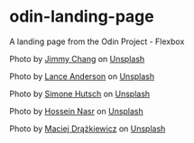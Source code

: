 # odin-landing-page

A landing page from the Odin Project - Flexbox

Photo by <a href="https://unsplash.com/@photohunter?utm_content=creditCopyText&utm_medium=referral&utm_source=unsplash">Jimmy Chang</a> on <a href="https://unsplash.com/photos/white-concrete-building-during-daytime-ACt8ycSzpdE?utm_content=creditCopyText&utm_medium=referral&utm_source=unsplash">Unsplash</a>

Photo by <a href="https://unsplash.com/@lanceanderson?utm_content=creditCopyText&utm_medium=referral&utm_source=unsplash">Lance Anderson</a> on <a href="https://unsplash.com/photos/white-concrete-building-QdAAasrZhdk?utm_content=creditCopyText&utm_medium=referral&utm_source=unsplash">Unsplash</a>

Photo by <a href="https://unsplash.com/@heysupersimi?utm_content=creditCopyText&utm_medium=referral&utm_source=unsplash">Simone Hutsch</a> on <a href="https://unsplash.com/photos/architectural-photography-of-building-sx43iZU9Y5U?utm_content=creditCopyText&utm_medium=referral&utm_source=unsplash">Unsplash</a>

Photo by <a href="https://unsplash.com/@nasrphotos?utm_content=creditCopyText&utm_medium=referral&utm_source=unsplash">Hossein Nasr</a> on <a href="https://unsplash.com/photos/a-tall-building-with-a-crane-PRkgENH3DOw?utm_content=creditCopyText&utm_medium=referral&utm_source=unsplash">Unsplash</a>

Photo by <a href="https://unsplash.com/@drazkiewicz_architekt?utm_content=creditCopyText&utm_medium=referral&utm_source=unsplash">Maciej Drążkiewicz</a> on <a href="https://unsplash.com/photos/a-view-of-a-building-from-a-balcony-kXGI6Om_g5U?utm_content=creditCopyText&utm_medium=referral&utm_source=unsplash">Unsplash</a>
